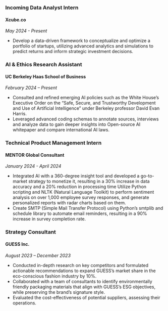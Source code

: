 ### Incoming Data Analyst Intern 
#### Xcube.co 
*May 2024 - Present*
- Develop a data-driven framework to conceptualize and optimize a portfolio of startups, utilizing advanced analytics and simulations to predict returns and inform strategic investment decisions.

### AI & Ethics Research Assistant 
#### UC Berkeley Haas School of Business 
*February 2024 – Present*
- Consulted and refined emerging AI policies such as the White House’s Executive Order on the “Safe, Secure, and Trustworthy Development and Use of Artificial Intelligence” under Berkeley professor David Evan Harris.
- Leveraged advanced coding schemas to annotate sources, interviews and analyze data to gain deeper insights into Open-source AI whitepaper and compare international AI laws.

### Technical Product Management Intern 
#### MENTOR Global Consultant 
*January 2024 - April 2024*
- Integrated AI with a 360-degree insight tool and developed a go-to-market strategy to monetize it, resulting in a 30% increase in data accuracy and a 20% reduction in processing time Utilize Python scripting and NLTK (Natural Language Toolkit) to perform sentiment analysis on over 1,000 employee survey responses, and generate personalized ​​reports with radar charts based on them.
- Create SMTP (Simple Mail Transfer Protocol) using Python’s smtplib and schedule library to automate email reminders, resulting in a 90% increase in survey completion rate.

### Strategy Consultant 
#### GUESS Inc. 
*August 2023 – December 2023*
- Conducted in-depth research on key competitors and formulated actionable recommendations to expand GUESS’s market share in the eco-conscious fashion industry by 10%.
- Collaborated with a team of consultants to identify environmentally friendly packaging materials that align with GUESS’s ESG objectives, while preserving the brand’s signature style.
- Evaluated the cost-effectiveness of potential suppliers, assessing their operations.
